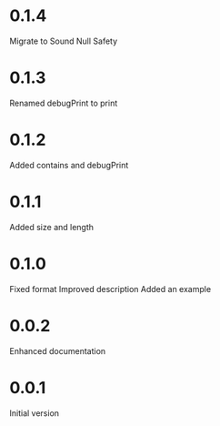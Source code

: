 # 0.1.4
Migrate to Sound Null Safety

# 0.1.3
Renamed debugPrint to print

# 0.1.2
Added contains and debugPrint

# 0.1.1
Added size and length

# 0.1.0
Fixed format
Improved description
Added an example

# 0.0.2
Enhanced documentation

# 0.0.1
Initial version
